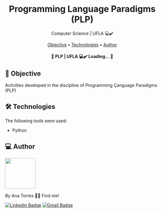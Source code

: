 <h1 align="center">
    Programming Language Paradigms (PLP)
</h1>
<p align="center"> Computer Science | UFLA 💻✔️ </p>

<p align="center">
 <a href="#objective">Objective</a> •
 <a href="#technologies">Technologies</a> • 
 <a href="#author">Author</a> 
</p>

<h4 align="center"> 
	🚧 PLP | UFLA 💻✔️ Loading... 🚧
</h4>

<h2 id="objective" > 🎯 Objective </h2>

Activities developed in the discipline of Programming Çanguage Paradigms (PLP)

<h2 id="technologies"> 🛠 Technologies </h2>

The following tools were used:

- Python

<h2 id="author"> 💻 Author </h2>

<img style="{{border-radius| 50%}}" src="https://avatars3.githubusercontent.com/u/71350840?s=400&u=02afaa6318aee076b5e3a398e531296a7fb30dc0&v=4" width="100px;" alt=""/>

By Ana Torres 👋🏽 Find me!

[![Linkedin Badge](https://img.shields.io/badge/-anabrtorres-blue?style=flat-square&logo=Linkedin&logoColor=white&link=https://www.linkedin.com/in/anabrtorres/)](https://www.linkedin.com/in/anabrtorres/) 
[![Gmail Badge](https://img.shields.io/badge/-anabrtorres19@gmail.com-c14438?style=flat-square&logo=Gmail&logoColor=white&link=mailto:anabrtorres19@gmail.com)](mailto:anabrtorres19@gmail.com)
